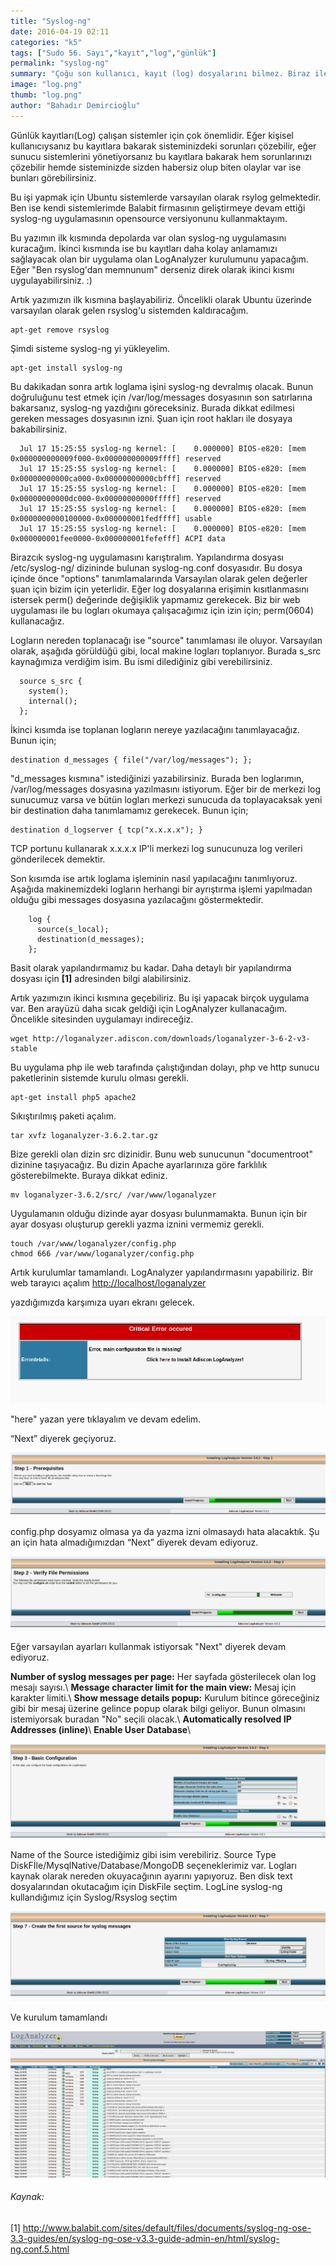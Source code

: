 ```yaml
---
title: "Syslog-ng"
date: 2016-04-19 02:11
categories: "k5"
tags: ["Sudo 56. Sayı","kayıt","log","günlük"]
permalink: "syslog-ng"
summary: "Çoğu son kullanıcı, kayıt (log) dosyalarını bilmez. Biraz ileri seviyede olanlar ise hatalarla karşılaşınca bunlara bakarlar. Ama sistem yöneticileri için sistemin neler yaptığını sürekli izlemek önemlidir. Bunun içinse bu kayıtları inceleyen araçları kullanırlar. Nasıl mı? Cevabı yazımızda."
image: "log.png"
thumb: "log.png"
author: "Bahadır Demircioğlu"
---
```





Günlük kayıtları(Log) çalışan sistemler için çok önemlidir. Eğer kişisel kullanıcıysanız bu kayıtlara
bakarak sisteminizdeki sorunları çözebilir, eğer sunucu sistemlerini yönetiyorsanız bu kayıtlara bakarak hem sorunlarınızı çözebilir hemde sisteminizde sizden habersiz olup biten olaylar var ise bunları görebilirsiniz.

Bu işi yapmak için Ubuntu sistemlerde varsayılan olarak rsylog gelmektedir. Ben ise kendi sistemlerimde Balabit firmasının geliştirmeye devam ettiği syslog-ng uygulamasının opensource versiyonunu kullanmaktayım.

Bu yazımın ilk kısmında depolarda var olan syslog-ng uygulamasını kuracağım. İkinci kısmında ise bu kayıtları daha kolay anlamamızı sağlayacak olan bir uygulama olan LogAnalyzer kurulumunu yapacağım. Eğer "Ben rsyslog'dan memnunum" derseniz direk olarak ikinci kısmı uygulayabilirsiniz. :)

Artık yazımızın ilk kısmına başlayabiliriz. Öncelikli olarak Ubuntu üzerinde varsayılan olarak gelen rsyslog'u sistemden kaldıracağım.

```
apt-get remove rsyslog
```

Şimdi sisteme syslog-ng yi yükleyelim.

```
apt-get install syslog-ng
```

Bu dakikadan sonra artık loglama işini syslog-ng devralmış olacak. Bunun doğruluğunu test etmek için /var/log/messages dosyasının son satırlarına bakarsanız, syslog-ng yazdığını göreceksiniz. Burada dikkat edilmesi gereken messages dosyasının izni. Şuan için root hakları ile dosyaya bakabilirsiniz.


```
  Jul 17 15:25:55 syslog-ng kernel: [    0.000000] BIOS-e820: [mem 0x000000000009f000-0x000000000009ffff] reserved
  Jul 17 15:25:55 syslog-ng kernel: [    0.000000] BIOS-e820: [mem 0x00000000000ca000-0x00000000000cbfff] reserved
  Jul 17 15:25:55 syslog-ng kernel: [    0.000000] BIOS-e820: [mem 0x00000000000dc000-0x00000000000fffff] reserved
  Jul 17 15:25:55 syslog-ng kernel: [    0.000000] BIOS-e820: [mem 0x0000000000100000-0x000000001fedffff] usable
  Jul 17 15:25:55 syslog-ng kernel: [    0.000000] BIOS-e820: [mem 0x000000001fee0000-0x000000001fefefff] ACPI data
```

Birazcık syslog-ng uygulamasını karıştıralım. Yapılandırma dosyası /etc/syslog-ng/ dizininde bulunan syslog-ng.conf dosyasıdır. Bu dosya içinde önce "options" tanımlamalarında Varsayılan olarak gelen değerler şuan için bizim için yeterlidir. Eğer log dosyalarına erişimin kısıtlanmasını istersek perm() değerinde değişiklik yapmamız gerekecek. Biz bir web uygulaması ile bu logları okumaya çalışacağımız için izin için; perm(0604) kullanacağız.

Logların nereden toplanacağı ise "source" tanımlaması ile oluyor. Varsayılan olarak, aşağıda görüldüğü gibi, local makine logları toplanıyor. Burada s_src kaynağımıza verdiğim isim. Bu ismi dilediğiniz gibi verebilirsiniz.

```
  source s_src {
    system();
    internal();
  };
```

İkinci kısımda ise toplanan logların nereye yazılacağını tanımlayacağız. Bunun için;

```
destination d_messages { file("/var/log/messages"); };
```

"d_messages kısmına" istediğinizi yazabilirsiniz. Burada ben loglarımın, /var/log/messages dosyasına yazılmasını istiyorum. Eğer bir de merkezi log sunucumuz varsa ve bütün logları merkezi sunucuda da toplayacaksak yeni bir destination daha tanımlamamız gerekecek. Bunun için;

```
destination d_logserver { tcp("x.x.x.x"); }
```

TCP portunu kullanarak x.x.x.x IP'li merkezi log sunucunuza log verileri gönderilecek demektir.

Son kısımda ise artık loglama işleminin nasıl yapılacağını tanımlıyoruz. Aşağıda makinemizdeki logların herhangi bir ayrıştırma işlemi yapılmadan olduğu gibi messages dosyasına yazılacağını göstermektedir.

```
	log {
	  source(s_local);
	  destination(d_messages);
	};
```

Basit olarak yapılandırmamız bu kadar. Daha detaylı bir yapılandırma dosyası için **[1]** adresinden bilgi alabilirsiniz.

Artık yazımızın ikinci kısmına geçebiliriz. Bu işi yapacak birçok uygulama var. Ben arayüzü daha sıcak geldiği için LogAnalyzer kullanacağım. Öncelikle sitesinden uygulamayı indireceğiz.

```
wget http://loganalyzer.adiscon.com/downloads/loganalyzer-3-6-2-v3-stable
```

Bu uygulama php ile web tarafında çalıştığından dolayı, php ve http sunucu paketlerinin sistemde kurulu olması gerekli.

```
apt-get install php5 apache2
```

Sıkıştırılmış paketi açalım.

```
tar xvfz loganalyzer-3.6.2.tar.gz
```

Bize gerekli olan dizin src dizinidir. Bunu web sunucunun "documentroot" dizinine taşıyacağız. Bu dizin Apache ayarlarınıza göre farklılık gösterebilmekte. Buraya dikkat ediniz.

```
mv loganalyzer-3.6.2/src/ /var/www/loganalyzer
```

Uygulamanın olduğu dizinde ayar dosyası bulunmamakta. Bunun için bir ayar dosyası oluşturup gerekli yazma iznini vermemiz gerekli.

```
touch /var/www/loganalyzer/config.php
chmod 666 /var/www/loganalyzer/config.php
```

Artık kurulumlar tamamlandı. LogAnalyzer yapılandırmasını yapabiliriz. Bir web tarayıcı açalım
<http://localhost/loganalyzer>

yazdığımızda karşımıza uyarı ekranı gelecek.

![](images/post/syslog-ng/1.png)

"here" yazan yere tıklayalım ve devam edelim.

“Next” diyerek geçiyoruz.

![](images/post/syslog-ng/2.png)


config.php dosyamız olmasa ya da yazma izni olmasaydı hata alacaktık. Şu an için hata almadığımızdan “Next” diyerek devam ediyoruz.

![](images/post/syslog-ng/3.png)


Eğer varsayılan ayarları kullanmak istiyorsak "Next" diyerek devam ediyoruz.


**Number of syslog messages per page:** Her sayfada gösterilecek olan log mesajı sayısı.\\
**Message character limit for the main view:** Mesaj için karakter limiti.\\
**Show message details popup:** Kurulum bitince göreceğiniz gibi bir mesaj üzerine gelince popup olarak bilgi  geliyor. Bunun olmasını istemiyorsak buradan "No" seçili olacak.\\
**Automatically resolved IP Addresses (inline)**\\
**Enable User Database**\\


![](images/post/syslog-ng/4.png)

Name of the Source	istediğimiz gibi isim verebiliriz.
Source Type DiskFİle/MysqlNative/Database/MongoDB seçeneklerimiz var. Logları kaynak olarak nereden okuyacağının ayarını yapıyoruz. Ben disk text dosyalarından okutacağım için DiskFile seçtim.
LogLine syslog-ng kullandığımız için Syslog/Rsyslog seçtim

![](images/post/syslog-ng/5.png)

Ve kurulum tamamlandı

![](images/post/syslog-ng/6.png)


###### Kaynak:
[1] <http://www.balabit.com/sites/default/files/documents/syslog-ng-ose-3.3-guides/en/syslog-ng-ose-v3.3-guide-admin-en/html/syslog-ng.conf.5.html>
